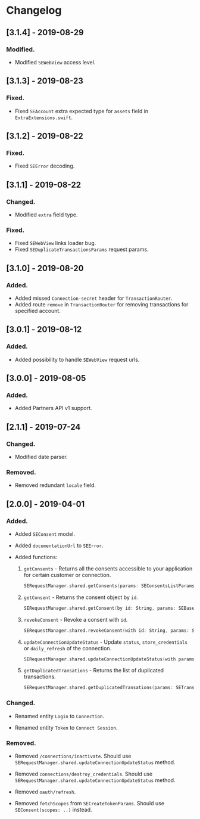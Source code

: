 # Changelog

## [3.1.4] - 2019-08-29

### Modified.

- Modified `SEWebView` access level.

## [3.1.3] - 2019-08-23

### Fixed.

- Fixed `SEAccount` extra expected type for `assets` field in `ExtraExtensions.swift`.

## [3.1.2] - 2019-08-22

### Fixed.

- Fixed `SEError` decoding.

## [3.1.1] - 2019-08-22

### Changed.

- Modified `extra` field type.

### Fixed.

- Fixed `SEWebView` links loader bug.
- Fixed `SEDuplicateTransactionsParams` request params.

## [3.1.0] - 2019-08-20

### Added.

- Added missed `Connection-secret` header for `TransactionRouter`.
- Added route `remove` in `TransactionRouter` for removing transactions for specified account.

## [3.0.1] - 2019-08-12

### Added.

- Added possibility to handle `SEWebView` request urls.

## [3.0.0] - 2019-08-05

### Added.

- Added Partners API v1 support.

## [2.1.1] - 2019-07-24

### Changed.

- Modified date parser.

### Removed.

- Removed redundant `locale` field.

## [2.0.0] - 2019-04-01

### Added.

- Added `SEConsent` model.
- Added `documentationUrl` to `SEError`.
- Added functions:

  1. `getConsents` - Returns all the consents accessible to your application for certain customer or connection.
      ```swift
      SERequestManager.shared.getConsents(params: SEConsentsListParams, completion: SEHTTPResponse<[SEConsent]>)
      ```

  2.  `getConsent` - Returns the consent object by `id`. 

      ```swift
      SERequestManager.shared.getConsent(by id: String, params: SEBaseConsentsParams, completion: SEHTTPResponse<SEConsent>)
      ```

  3. `revokeConsent` - Revoke a consent with `id`.

      ```swift
      SERequestManager.shared.revokeConsent(with id: String, params: SEBaseConsentsParams, completion: SEHTTPResponse<SEConsent>)
      ```

  4. `updateConnectionUpdateStatus` - Update `status`, `store_credentials` or `daily_refresh` of the connection.

     ```swift
     SERequestManager.shared.updateConnectionUpdateStatus(with params: SEConnectionUpdateStatusParams, id: String, secret: String, fetchingDelegate: SEConnectionFetchingDelegate, completion: SEHTTPResponse<SEConnection>)
     ```

  5. `getDuplicatedTransations` - Returns the list of duplicated transactions.

     ```swift
     SERequestManager.shared.getDuplicatedTransations(params: SETransactionParams? = nil, completion: SEHTTPResponse<[SETransaction]>)
     ```

### Changed.

- Renamed entity `Login` to `Connection`. 

- Renamed entity `Token` to `Connect Session`.

### Removed.

- Removed `/connections/inactivate`. Should use `SERequestManager.shared.updateConnectionUpdateStatus` method.

- Removed `connections/destroy_credentials`.  Should use `SERequestManager.shared.updateConnectionUpdateStatus` method.

- Removed `oauth/refresh`.

- Removed `fetchScopes` from `SECreateTokenParams`. Should use `SEConsent(scopes: ..)` instead.
